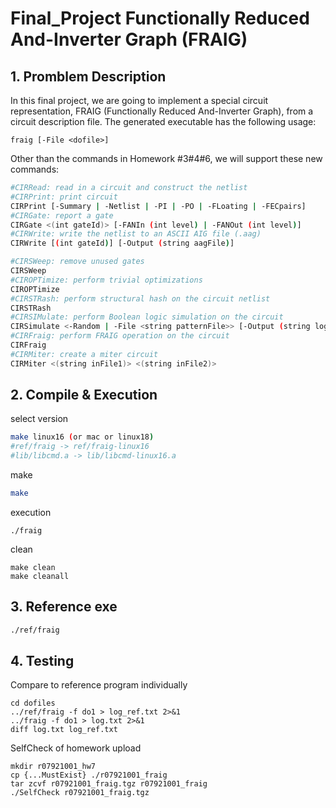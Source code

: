 # Final_Project Functionally Reduced And-Inverter Graph (FRAIG)

## 1. Promblem Description
In this final project, we are going to implement a special circuit representation, FRAIG (Functionally Reduced And-Inverter Graph), from a circuit description file. The generated executable has the following usage:
```
fraig [-File <dofile>]
```
Other than the commands in Homework #3#4#6, we will support these new commands:
```sh
#CIRRead: read in a circuit and construct the netlist
#CIRPrint: print circuit
CIRPrint [-Summary | -Netlist | -PI | -PO | -FLoating | -FECpairs]
#CIRGate: report a gate
CIRGate <(int gateId)> [-FANIn (int level) | -FANOut (int level)]
#CIRWrite: write the netlist to an ASCII AIG file (.aag)
CIRWrite [(int gateId)] [-Output (string aagFile)]

#CIRSWeep: remove unused gates
CIRSWeep
#CIROPTimize: perform trivial optimizations
CIROPTimize
#CIRSTRash: perform structural hash on the circuit netlist
CIRSTRash
#CIRSIMulate: perform Boolean logic simulation on the circuit
CIRSimulate <-Random | -File <string patternFile>> [-Output (string logFile)]
#CIRFraig: perform FRAIG operation on the circuit
CIRFraig
#CIRMiter: create a miter circuit
CIRMiter <(string inFile1)> <(string inFile2)>
```

## 2. Compile & Execution

select version
```sh
make linux16 (or mac or linux18)
#ref/fraig -> ref/fraig-linux16
#lib/libcmd.a -> lib/libcmd-linux16.a
```
make 
```sh
make
```
execution
```
./fraig
```
clean
```
make clean
make cleanall
```

## 3. Reference exe
```sh
./ref/fraig
```

## 4. Testing
Compare to reference program individually
```
cd dofiles
../ref/fraig -f do1 > log_ref.txt 2>&1
../fraig -f do1 > log.txt 2>&1
diff log.txt log_ref.txt
```
SelfCheck of homework upload
```
mkdir r07921001_hw7
cp {...MustExist} ./r07921001_fraig
tar zcvf r07921001_fraig.tgz r07921001_fraig
./SelfCheck r07921001_fraig.tgz
```
